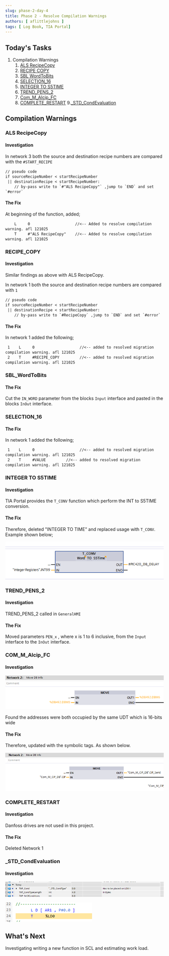 ```yaml
---
slug: phase-2-day-4
title: Phase 2 - Resolve Compilation Warnings
authors: [ aflittlejohns ]
tags: [ Log Book, TIA Portal]
---
```


## Today's Tasks
1. Compilation Warnings
    1. [ALS RecipeCopy](https://github.com/pfAuto/project-uni/issues/46)
    2. [RECIPE COPY](https://github.com/pfAuto/project-uni/issues/47)
    3. [SBL WordToBits](https://github.com/pfAuto/project-uni/issues/48)
    4. [SELECTION_16](https://github.com/pfAuto/project-uni/issues/49)
   5. [INTEGER TO S5TIME](https://github.com/pfAuto/project-uni/issues/50)
   6. [TREND_PENS_2](https://github.com/pfAuto/project-uni/issues/51)
   7. [Com_M_Alcip_FC](https://github.com/pfAuto/project-uni/issues/53)
   8. [COMPLETE_RESTART](https://github.com/pfAuto/project-uni/issues/54)
   9.[_STD_CondEvaluation](https://github.com/pfAuto/project-uni/issues/55)


<!-- truncate -->

## Compilation Warnings

### ALS RecipeCopy
#### Investigation

In network 3 both the source and destination recipe numbers are compared with the `#START_RECIPE`
```text
// pseudo code
if sourceRecipeNumber < startRecipeNumber
 || destinationRecipe < startRecipeNumber:
    // by-pass write to `#"ALS RecipeCopy"` ,jump to `END` and set `#error`
```

#### The Fix

At beginning of the function, added;
```text
    L     0                    //<-- Added to resolve compilation warning. afl 121025
    T     #"ALS RecipeCopy"    //<-- Added to resolve compilation warning. afl 121025
```

### RECIPE_COPY

#### Investigation

Similar findings as above with ALS RecipeCopy.

In network 1 both the source and destination recipe numbers are compared with `1`
```text
// pseudo code
if sourceRecipeNumber < startRecipeNumber
 || destinationRecipe < startRecipeNumber:
    // by-pass write to `#RecipeCopy` ,jump to `END` and set `#error`
```


#### The Fix

In network 1 added the following;

```text
 1    L     0                    //<-- added to resolved migration compilation warning. afl 121025
 2    T     #RECIPE_COPY         //<-- added to resolved migration compilation warning. afl 121025
```

### SBL_WordToBits

#### The Fix
Cut the `IN_WORD` parameter from the blocks `Input` interface and pasted in the blocks `InOut` interface.

### SELECTION_16


#### The Fix
In network 1 added the following;

```text
 1    L     0                    //<-- added to resolved migration compilation warning. afl 121025
 2    T     #VALUE         //<-- added to resolved migration compilation warning. afl 121025
```

### INTEGER TO S5TIME

#### Investigation

TIA Portal provides the `T_CONV` function which perform the INT to S5TIME conversion. 

#### The Fix

Therefore, deleted "INTEGER TO TIME" and replaced usage with `T_CONV`. Example shown below;

![img.png](img.png)

### TREND_PENS_2

#### Investigation

TREND_PENS_2 called in `GeneralHMI`

#### The Fix

Moved parameters `PEN_x` , where x is 1 to 6 inclusive, from the `Input` interface to the `InOut` interface. 


### COM_M_Alcip_FC

#### Investigation

![img_1.png](img_1.png)

Found the addresses were both occupied by the same UDT which is 16-bits wide

#### The Fix

Therefore, updated with the symbolic tags. As shown below.

![img_2.png](img_2.png)

### COMPLETE_RESTART

#### Investigation

Danfoss drives are not used in this project.

#### The Fix

Deleted Network 1


### _STD_CondEvaluation

#### Investigation

![img_3.png](img_3.png)

![img_4.png](img_4.png)

## What's Next

Investigating writing a new function in SCL and estimating work load.